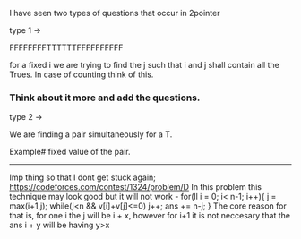 I have seen two types of questions that occur in 2pointer

type 1 ->

FFFFFFFFTTTTTTFFFFFFFFFF

for a fixed i we are trying to find the j such that i and j shall contain all the Trues.
In case of counting think of this.


### Think about it more and add the questions.

type 2 ->

We are finding a pair simultaneously for a T.

Example# fixed value of the pair.










---------------------------------------
Imp thing so that I dont get stuck again;
https://codeforces.com/contest/1324/problem/D
In this problem this technique may look good but it will not work -
        for(ll i = 0; i< n-1; i++){
            j = max(i+1,j);
            while(j<n && v[i]+v[j]<=0)
                j++;
            ans += n-j;
        }
The core reason for that is, for one i the j will be i + x, however for i+1 it is not neccesary that the ans i + y will be having y>x  
    

